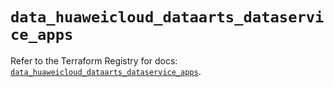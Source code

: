 # `data_huaweicloud_dataarts_dataservice_apps`

Refer to the Terraform Registry for docs: [`data_huaweicloud_dataarts_dataservice_apps`](https://registry.terraform.io/providers/huaweicloud/huaweicloud/1.71.1/docs/data-sources/dataarts_dataservice_apps).
